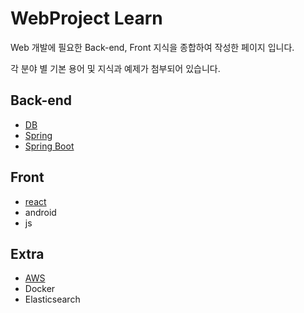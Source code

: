 # WebProject Learn

Web 개발에 필요한 Back-end, Front 지식을 종합하여 작성한 페이지 입니다.



각 분야 별 기본 용어 및 지식과 예제가 첨부되어 있습니다.



## Back-end

- [DB](https://github.com/PCloud63514/WebProject-Learn/tree/master/BackEnd/DB)
- [Spring](https://github.com/PCloud63514/WebProject-Learn/tree/master/BackEnd/Spring)
- [Spring Boot](https://github.com/PCloud63514/WebProject-Learn/tree/master/BackEnd/SpringBoot)



## Front

- [react](https://github.com/PCloud63514/WebProject-Learn/tree/master/Front/React)
- android
- js



## Extra

- [AWS](https://github.com/zkdlu/WebProject-Learn/blob/master/Extra/AWS/AWS%20S3%20%EA%B8%B0%EB%B3%B8%EA%B0%9C%EB%85%90.md)
- Docker
- Elasticsearch
